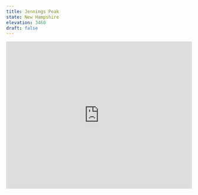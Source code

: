 ```yaml
---
title: Jennings Peak 
state: New Hampshire
elevation: 3460
draft: false
---
```

<iframe class="alltrails" src="https://www.alltrails.com/widget/trail/us/new-hampshire/jennings-peak-and-sandwich-mountain-trail-loop?u=i&sh=q5vqbr" width="100%" height="400" frameborder="0" scrolling="no" marginheight="0" marginwidth="0" title="AllTrails: Trail Guides and Maps for Hiking, Camping, and Running"></iframe>
